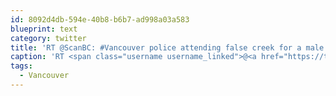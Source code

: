 ```yaml
---
id: 8092d4db-594e-40b8-b6b7-ad998a03a583
blueprint: text
category: twitter
title: 'RT @ScanBC: #Vancouver police attending false creek for a male that is paddling a home-built boat made from styrofoam and duct tape'
caption: 'RT <span class="username username_linked">@<a href="https://twitter.com/ScanBC" title="ScanBC">ScanBC</a></span>: <span class="hashtag hashtag_local">#<a href="http://tweettemp.darylchymko.ca/?tag=vancouver">Vancouver</a> police attending false creek for a male that is paddling a home-built boat made from styrofoam and duct tape'
tags:
  - Vancouver
---
```

